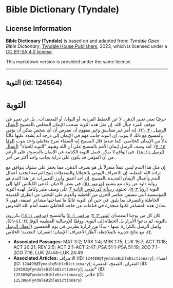 # Bible Dictionary (Tyndale)

## License Information

**Bible Dictionary (Tyndale)** is based on and adapted from: _Tyndale Open Bible Dictionary_, [Tyndale House Publishers](https://tyndaleopenresources.com/), 2023, which is licensed under a [CC BY-SA 4.0 license](https://creativecommons.org/licenses/by-sa/4.0/legalcode.en).

This markdown version is provided under the same license.



--------------------------------

## التوبة (id: 124564)

التوبة
======

حرفيًا تعني تغيير الذهن، لا عن الخطط الفردية، أو النوايا، أو المعتقدات ، بل عن تغيير في موقف المرء حيال الله. إن مثل هذه التوبة تصحب الإيمان المخلص بالمسيح ([أعمال الرسل ٢٠: ٢١](https://ref.ly/Acts20:21)). إنه أمر غير متناسق وغير مفهوم أن نفترض أن أي شخص يمكن أن يؤمن بالمسيح مع ذلك لا يتوب. إن التوبة جانب مهم في الإيمان إلى درجة أنه يُشدد عليها غالبًا بدلاً من الإيمان الخلاصي، كما عندما قال المسيح إنه السماء تفرح بخاطئ واحد يتوب ([لوقا ١٥: ٧](https://ref.ly/Luke15:7)). لقد وصف الرسل إيمان الأمم بالمسيح على أن الله وهبهم "التوبة للحياة" ([أعمال الرسل ١١: ١٨](https://ref.ly/Acts11:18)). في الواقع لا يمكن فصل التوبة الكتابية عن الإيمان بالمسيح، على الرغم من أن المؤمن قد يكون على دراية بجانب واحد أكثر من آخر.

إن مثل هذا الندم ليس عملاً منعزلاً بل هو تصرف الذهن، مما يحفز على سلوك يتوافق مع إرادة الله المعلنة. إن الاعتراف اليومي بالخطايا والسقطات يُتيح الفرصة لتجديد أعمال الندم وأعمال الإيمان الجديدة بالمسيح. إن أحد أعمق وأبرز التعبيرات عن هذا الندم هو رواية داود عن زناه مع بثشبع ([مزمور ٥١](https://ref.ly/Ps51:1-Ps51:19)). في بعض الأحيان، تُدعى الكنائس كلها إلى التوبة ([رؤيا ٢: ٥](https://ref.ly/Rev2:5)). تحتوي [رسالة كورنثوس الثانية 7](https://ref.ly/2Cor7:1-2Cor7:16) على وصف مثير وكامل لهذه التوبة المؤسسية التي تتضمن عناصر الحزن من الخطية والعزم على التخلي عن الطرق القديمة الخاطئة والتصرف بما يليق. في حين أن التوبة غالبًا ما تصاحبها مشاعر عميقة، فهي لا تعادل هذه المشاعر لكنها متجذرة في قناعات عن حاجة الخاطئ نفسه أمام الله القدوس.

كان كل من يوحنا المعمدان ([متى ٣: ٢](https://ref.ly/Matt3:2)؛ [مرقس ١: ٤](https://ref.ly/Mark1:4)) والمسيح ([مرقس ١: ١٥](https://ref.ly/Mark1:15)) يكرزون بالتوبة، لم يدعوا الأبرار بل الخطاة إلى التوبة. ووفقًا للإرسالية العظيمة ([لوقا ٢٤: ٤٤–٤٩](https://ref.ly/Luke24:44-Luke24:49))، واصل الرسل بالكرازة عينها \- بدءًا من كرازة بطرس في يوم الخمسين ([أعمال الرسل ٢](https://ref.ly/Acts2:1-Acts2:47))، مع نتائج جديرة بالملاحظة. *اُنْظُرْ* الاعتراف؛ الإيمان؛ الغفران؛ التجديد؛ الخلاص.

* **Associated Passages:** MAT 3:2; MRK 1:4; MRK 1:15; LUK 15:7; ACT 11:18; ACT 20:21; REV 2:5; ACT 2:1–ACT 2:47; PSA 51:1–PSA 51:19; 2CO 7:1–2CO 7:16; LUK 24:44–LUK 24:49
* **Associated Articles:** الاعتراف (ID: `124489@TyndaleBibleDictionary`); اهتداء (ID: `124490@TyndaleBibleDictionary`); الغفران، الصفح، المغفرة (ID: `124503@TyndaleBibleDictionary`); تجديد* (ID: `125385@TyndaleBibleDictionary`); خلاص (ID: `125386@TyndaleBibleDictionary`)

